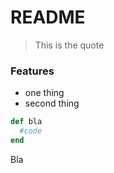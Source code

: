 # README

> This is the quote

### Features

- one thing
- second thing

```Ruby
def bla
  #code
end
```
Bla
